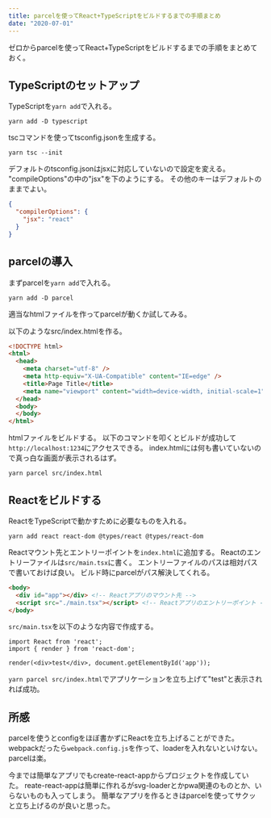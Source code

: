 ```yaml
---
title: parcelを使ってReact+TypeScriptをビルドするまでの手順まとめ
date: "2020-07-01"
---
```


ゼロからparcelを使ってReact+TypeScriptをビルドするまでの手順をまとめておく。

## TypeScriptのセットアップ

TypeScriptを`yarn add`で入れる。

```shell
yarn add -D typescript
```

tscコマンドを使ってtsconfig.jsonを生成する。

```shell
yarn tsc --init
```

デフォルトのtsconfig.jsonはjsxに対応していないので設定を変える。
"compileOptions"の中の"jsx"を下のようにする。
その他のキーはデフォルトのままでよい。

```json
{
  "compilerOptions": {
    "jsx": "react"
  }
}
```

## parcelの導入

まずparcelを`yarn add`で入れる。

```shell
yarn add -D parcel
```

適当なhtmlファイルを作ってparcelが動くか試してみる。

以下のようなsrc/index.htmlを作る。

```html
<!DOCTYPE html>
<html>
  <head>
    <meta charset="utf-8" />
    <meta http-equiv="X-UA-Compatible" content="IE=edge" />
    <title>Page Title</title>
    <meta name="viewport" content="width=device-width, initial-scale=1" />
  </head>
  <body>
  </body>
</html>
```

htmlファイルをビルドする。
以下のコマンドを叩くとビルドが成功して`http://localhost:1234`にアクセスできる。
index.htmlには何も書いていないので真っ白な画面が表示されるはず。

```shell
yarn parcel src/index.html
```

## Reactをビルドする

ReactをTypeScriptで動かすために必要なものを入れる。

```shell
yarn add react react-dom @types/react @types/react-dom
```

Reactマウント先とエントリーポイントを`index.html`に追加する。
Reactのエントリーファイルは`src/main.tsx`に書く。
エントリーファイルのパスは相対パスで書いておけば良い。
ビルド時にparcelがパス解決してくれる。

```html
<body>
  <div id="app"></div> <!-- Reactアプリのマウント先 -->
  <script src="./main.tsx"></script> <!-- Reactアプリのエントリーポイント -->
</body>
```

`src/main.tsx`を以下のような内容で作成する。

```tsx
import React from 'react';
import { render } from 'react-dom';

render(<div>test</div>, document.getElementById('app'));
```

`yarn parcel src/index.html`でアプリケーションを立ち上げて"test"と表示されれば成功。

## 所感

parcelを使うとconfigをほぼ書かずにReactを立ち上げることができた。webpackだったら`webpack.config.js`を作って、loaderを入れないといけない。parcelは楽。

今までは簡単なアプリでもcreate-react-appからプロジェクトを作成していた。
reate-react-appは簡単に作れるがsvg-loaderとかpwa関連のものとか、いらないものも入ってしまう。
簡単なアプリを作るときはparcelを使ってサクッと立ち上げるのが良いと思った。
